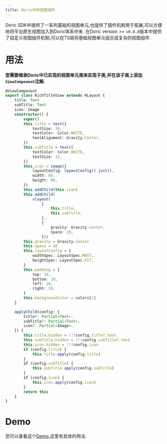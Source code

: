 ```yaml
---
title: Doric中的视图组件
---
```

Doric SDK中提供了一系列基础的视图单元,也提供了插件机制用于拓展,可以方便地将平台原生视图加入到Doric体系中来.
在Doric version >= `v0.8.0`版本中提供了自定义视图组件机制,可以在TS层将基础视图单元组合成复杂的视图组件.

# 用法
**您需要继承Doric中已实现的视图单元类来实现子类,并在该子类上添加`ViewComponent`注解.**

```typescript
@ViewComponent  
export class RichTitleView extends HLayout {
    title: Text
    subTitle: Text
    icon: Image
    constructor() {
        super()
        this.title = text({
            textSize: 30,
            textColor: Color.WHITE,
            textAlignment: Gravity.Center,
        })
        this.subTitle = text({
            textColor: Color.WHITE,
            textSize: 12,
        })
        this.icon = image({
            layoutConfig: layoutConfig().just(),
            width: 80,
            height: 80,
        })
        this.addChild(this.icon)
        this.addChild(
            vlayout(
                [
                    this.title,
                    this.subTitle,
                ],
                {
                    gravity: Gravity.Center,
                    space: 10,
                }))
        this.gravity = Gravity.Center
        this.space = 10
        this.layoutConfig = {
            widthSpec: LayoutSpec.MOST,
            heightSpec: LayoutSpec.FIT,
        }
        this.padding = {
            top: 10,
            bottom: 10,
            left: 10,
            right: 10,
        }
        this.backgroundColor = colors[1]
    }

    applyChild(config: {
        title?: Partial<Text>,
        subTitle?: Partial<Text>,
        icon?: Partial<Image>,
    }) {
        this.title.hidden = !!!config.title?.text
        this.subTitle.hidden = !!!config.subTitle?.text
        this.icon.hidden = !!!config.icon
        if (config.title) {
            this.title.apply(config.title)
        }
        if (config.subTitle) {
            this.subTitle.apply(config.subTitle)
        }
        if (config.icon) {
            this.icon.apply(config.icon)
        }
        return this
    }
}
```
# Demo
您可以查看这个[Demo](https://github.com/doric-pub/Doric/blob/master/doric-demo/src/ComponetDemo.ts),这里有具体的用法.